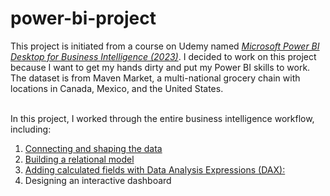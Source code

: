 # power-bi-project

This project is initiated from a course on Udemy named [_Microsoft Power BI Desktop for Business Intelligence (2023)_](https://www.udemy.com/course/microsoft-power-bi-up-running-with-power-bi-desktop/). I decided to work on this project because I want to get my hands dirty and put my Power BI skills to work. 
The dataset is from Maven Market, a multi-national grocery chain with locations in Canada, Mexico, and the United States. 

<br>In this project, I worked through the entire business intelligence workflow, including: 
  1. [Connecting and shaping the data](https://github.com/wuxinge/power-bi-project/tree/7951ba8b08ebd53cc6110cbf56d89e5a60e0a86c/Connecting%20and%20shaping%20the%20data)
  2. [Building a relational model](https://github.com/wuxinge/power-bi-project/tree/3312585d679360ff367ee70b9345d3acbd5bb9fa/Building%20the%20data%20model)
  3. [Adding calculated fields with Data Analysis Expressions (DAX):](https://github.com/wuxinge/power-bi-project/blob/d04a04d08d81a376d697361c8baf843b89fc63af/Adding%20DAX%20Measures/README.md)
  4. Designing an interactive dashboard 
